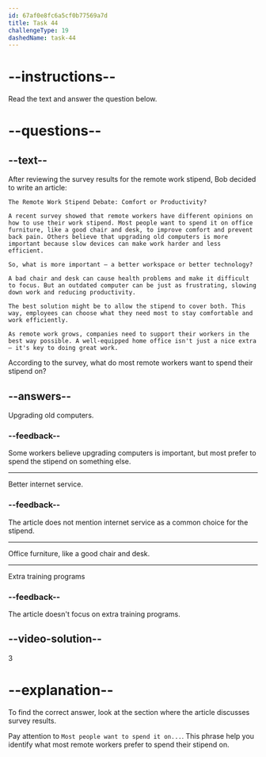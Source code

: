 ```yaml
---
id: 67af0e8fc6a5cf0b77569a7d
title: Task 44
challengeType: 19
dashedName: task-44
---
```


<!-- READING -->

# --instructions--

Read the text and answer the question below.

# --questions--

## --text--

After reviewing the survey results for the remote work stipend, Bob decided to write an article:

`The Remote Work Stipend Debate: Comfort or Productivity?`

`A recent survey showed that remote workers have different opinions on how to use their work stipend. Most people want to spend it on office furniture, like a good chair and desk, to improve comfort and prevent back pain. Others believe that upgrading old computers is more important because slow devices can make work harder and less efficient.`

`So, what is more important — a better workspace or better technology?`

`A bad chair and desk can cause health problems and make it difficult to focus. But an outdated computer can be just as frustrating, slowing down work and reducing productivity.`

`The best solution might be to allow the stipend to cover both. This way, employees can choose what they need most to stay comfortable and work efficiently.`

`As remote work grows, companies need to support their workers in the best way possible. A well-equipped home office isn't just a nice extra — it's key to doing great work.`

According to the survey, what do most remote workers want to spend their stipend on?

## --answers--

Upgrading old computers.

### --feedback--

Some workers believe upgrading computers is important, but most prefer to spend the stipend on something else.

---

Better internet service.

### --feedback--

The article does not mention internet service as a common choice for the stipend.

---

Office furniture, like a good chair and desk.

---

Extra training programs

### --feedback--

The article doesn't focus on extra training programs.

## --video-solution--

3

# --explanation--

To find the correct answer, look at the section where the article discusses survey results.

Pay attention to `Most people want to spend it on...`. This phrase help you identify what most remote workers prefer to spend their stipend on.
